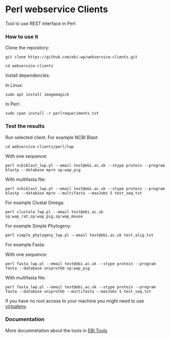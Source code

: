 # Perl webservice Clients
Tool to use REST interface in Perl

### How to use it

Clone the repository:

```git clone https://github.com/ebi-wp/webservice-clients.git```

```cd webservice-clients```

Install dependencies:

In Linux:

```sudo apt install imagemagick```

In Perl:

```sudo cpan install -r perlrequeriments.txt```

### Test the results

Run selected client. For example NCBI Blast:

```cd webservice-clients/perl/lwp```

With one sequence:

```perl ncbiblast_lwp.pl --email test@ebi.ac.uk --stype protein --program blastp --database mpro sp:wap_pig```

With multifasta file:

```perl ncbiblast_lwp.pl --email test@ebi.ac.uk --stype protein --program blastp --database mpro --multifasta --maxJobs 5 test_seq.txt```

For example Clustal Omega:

```perl clustalo_lwp.pl --email test@ebi.ac.uk sp:wap_rat,sp:wap_pig,sp:wap_mouse```

For example Simple Phylogeny:

```perl simple_phylogeny_lwp.pl --email test@ebi.ac.uk test_alig.txt```

For example Fasta:

With one sequence:

```perl fasta_lwp.pl --email test@ebi.ac.uk --stype protein --program fasta --database uniprotkb sp:wap_pig```

With multifasta file:

```perl fasta_lwp.pl --email test@ebi.ac.uk --stype protein --program fasta --database uniprotkb --multifasta --maxJobs 5 test_seq.txt```


If you have no root access to your machine you might need to use [virtualenv](http://docs.python-guide.org/en/latest/dev/virtualenvs/).

### Documentation

More documnetation about the tools in [EBI Tools](https://www.ebi.ac.uk/seqdb/confluence/display/WEBSERVICES/EMBL-EBI+Web+Services)

